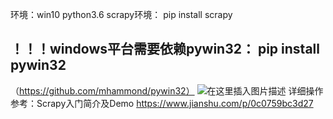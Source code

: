 环境：win10 python3.6
scrapy环境：
pip install scrapy

## ！！！windows平台需要依赖pywin32： pip install pywin32

（https://github.com/mhammond/pywin32）
![在这里插入图片描述](https://img-blog.csdnimg.cn/20190115212954992.png?x-oss-process=image/watermark,type_ZmFuZ3poZW5naGVpdGk,shadow_10,text_aHR0cHM6Ly9ibG9nLmNzZG4ubmV0L3dlaXhpbl80NDEzNTI4Mg==,size_16,color_FFFFFF,t_70)
详细操作参考：Scrapy入门简介及Demo
https://www.jianshu.com/p/0c0759bc3d27